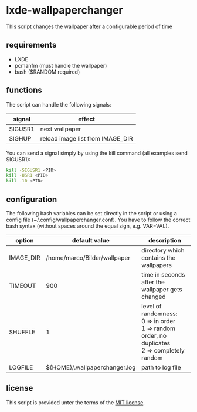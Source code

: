 # lxde-wallpaperchanger
This script changes the wallpaper after a configurable period of time

## requirements
* LXDE
* pcmanfm (must handle the wallpaper)
* bash ($RANDOM required)

## functions
The script can handle the following signals:

| signal  | effect                           |
|---------|----------------------------------|
| SIGUSR1 | next wallpaper                   |
| SIGHUP  | reload image list from IMAGE_DIR |

You can send a signal simply by using the kill command (all examples send SIGUSR1):

```bash
kill -SIGUSR1 <PID>
kill -USR1 <PID>
kill -10 <PID>
```

## configuration
The following bash variables can be set directly in the script or using a config file (~/.config/wallpaperchanger.conf). You have to follow the correct bash syntax (without spaces around the equal sign, e.g. VAR=VAL).

| option     | default value                 | description                                      |
|------------|-------------------------------|--------------------------------------------------|
| IMAGE\_DIR | /home/marco/Bilder/wallpaper  | directory which contains the wallpapers          |
| TIMEOUT    | 900                           | time in seconds after the wallpaper gets changed |
| SHUFFLE    | 1                             | level of randomness: <br> 0 => in order <br> 1 => random order, no duplicates <br> 2 => completely random |
| LOGFILE    | ${HOME}/.wallpaperchanger.log | path to log file                                 |


## license
This script is provided unter the terms of the [MIT license](license.md).
